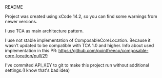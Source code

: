 README

Project was created using xCode 14.2, so you can find some warnings from newer versions. 

I use TCA as main architecture pattern. 

I use not stable implementation of ComposableCoreLocation. Because it wasn't updated to be compatible with TCA 1.0 and higher. 
Info about used implementation in this PR: https://github.com/pointfreeco/composable-core-location/pull/29

I've commited API_KEY to git to make this project run without additional settings.(I know that's bad idea)
